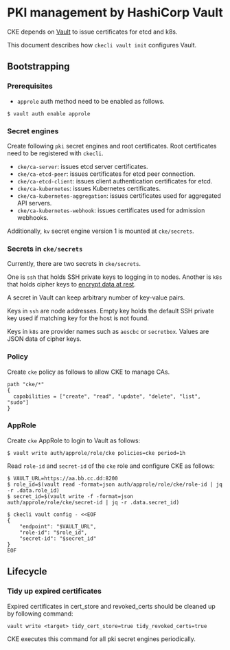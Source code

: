 PKI management by HashiCorp Vault
=================================

CKE depends on [Vault][] to issue certificates for etcd and k8s.

This document describes how `ckecli vault init` configures Vault.

## Bootstrapping

### Prerequisites

* `approle` auth method need to be enabled as follows.

```console
$ vault auth enable approle
```

### Secret engines

Create following `pki` secret engines and root certificates.
Root certificates need to be registered with `ckecli`.

* `cke/ca-server`: issues etcd server certificates.
* `cke/ca-etcd-peer`: issues certificates for etcd peer connection.
* `cke/ca-etcd-client`: issues client authentication certificates for etcd.
* `cke/ca-kubernetes`: issues Kubernetes certificates.
* `cke/ca-kubernetes-aggregation`: issues certificates used for aggregated API servers.
* `cke/ca-kubernetes-webhook`: issues certificates used for admission webhooks.

Additionally, `kv` secret engine version 1 is mounted at `cke/secrets`.

### Secrets in `cke/secrets`

Currently, there are two secrets in `cke/secrets`.

One is `ssh` that holds SSH private keys to logging in to nodes.
Another is `k8s` that holds cipher keys to [encrypt data at rest](https://kubernetes.io/docs/tasks/administer-cluster/encrypt-data/).

A secret in Vault can keep arbitrary number of key-value pairs.

Keys in `ssh` are node addresses.  Empty key holds the default SSH
private key used if matching key for the host is not found.

Keys in `k8s` are provider names such as `aescbc` or `secretbox`.
Values are JSON data of cipher keys.

### Policy

Create `cke` policy as follows to allow CKE to manage CAs.

```hcl
path "cke/*"
{
  capabilities = ["create", "read", "update", "delete", "list", "sudo"]
}
```

### AppRole

Create `cke` AppRole to login to Vault as follows:

```console
$ vault write auth/approle/role/cke policies=cke period=1h
```

Read `role-id` and `secret-id` of the `cke` role and configure CKE as follows:

```console
$ VAULT_URL=https://aa.bb.cc.dd:8200
$ role_id=$(vault read -format=json auth/approle/role/cke/role-id | jq -r .data.role_id)
$ secret_id=$(vault write -f -format=json auth/approle/role/cke/secret-id | jq -r .data.secret_id)

$ ckecli vault config - <<EOF
{
    "endpoint": "$VAULT_URL",
    "role-id": "$role_id",
    "secret-id": "$secret_id"
}
EOF
```

## Lifecycle

### Tidy up expired certificates

Expired certificates in cert_store and revoked_certs should be cleaned up by following command:

```console
vault write <target> tidy_cert_store=true tidy_revoked_certs=true
```

CKE executes this command for all pki secret engines periodically.


[Vault]: https://www.vaultproject.io/

